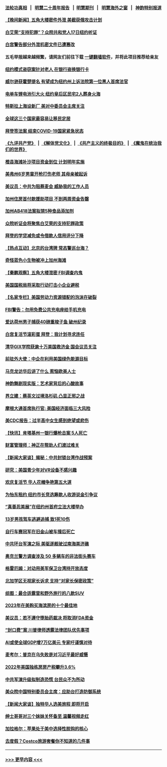 #### [法轮功真相](https://github.com/gfw-breaker/truth/blob/master/README.md?t=0) &nbsp;&nbsp;|&nbsp;&nbsp; [明慧二十周年报告](https://github.com/gfw-breaker/mh-reports/blob/master/README.md?t=0) &nbsp;&nbsp;|&nbsp;&nbsp;[明慧期刊](https://github.com/gfw-breaker/mh-qikan) &nbsp;&nbsp;|&nbsp;&nbsp; [明慧海外之窗](https://github.com/gfw-breaker/mh-news/blob/master/README.md?t=0) &nbsp;&nbsp;|&nbsp;&nbsp; [神韵特别报道](https://github.com/gfw-breaker/mh-news/blob/master/shenyun.md?t=0)
#### [【晚间新闻】五角大楼密件外泄 美截获俄攻击计划](../pages/nsc412/n13970351.md?t=04112143) 
#### [白艾荣“支持犯罪”？众院共和党人17日纽约听证](../pages/nsc412/n13970167.md?t=04112143) 
#### [白宫警告部分外泄机密文件已遭篡改](../pages/nsc412/n13970184.md?t=04112143) 
#### 五毛举报越来越频繁，请网友们前往下载 [一键翻墙软件](https://github.com/gfw-breaker/ssr-accounts)，并将此项目推荐给亲友
#### [纽约模式盗窃案针对老人 在银行盗换银行卡](../pages/nsc412/n13970187.md?t=04112143) 
#### [威尔逊获霍楚提名 有望成为纽约州上诉法院第一位黑人首席法官](../pages/nsc412/n13970205.md?t=04112143) 
#### [电单车锂电池引大火 纽约皇后区民宅2人葬身火海](../pages/nsc412/n13970161.md?t=04112143) 
#### [特斯拉上海设新厂 美对中委员会主席关注](../pages/nsc412/n13970120.md?t=04112143) 
#### [全球这三个国家最容易让移民定居](../pages/nsc412/n13970080.md?t=04112143) 
#### [拜登签法案 结束COVID-19国家紧急状态](../pages/nsc412/n13970104.md?t=04112143) 
#### [《九评共产党》](https://github.com/begood0513/9ping.md/blob/master/README.md) &nbsp;|&nbsp; [《解体党文化》](../../../../jtdwh.md/blob/master/README.md)  &nbsp;|&nbsp; [《共产主义的终极目的》](../../../../gczydzjmd.md/blob/master/README.md) &nbsp;|&nbsp; [《魔鬼在统治我们的世界》](../../../../mgztzwmdsj.md/blob/master/README.md) 
#### [橙县海滩补沙项目资金到位 计划明年实施](../pages/nsc412/n13970092.md?t=04112143) 
#### [美弗州6岁男童开枪打伤老师 其母亲被起诉](../pages/nsc412/n13970009.md?t=04112143) 
#### [美议员：中共为阻蔡麦会 威胁我的工作人员](../pages/nsc412/n13970087.md?t=04112143) 
#### [加州住房首付款援助项目 不到两周资金告罄](../pages/nsc412/n13970082.md?t=04112143) 
#### [加州AB418法案拟禁5种食品添加剂](../pages/nsc412/n13970043.md?t=04112143) 
#### [众院听证会将聚焦白艾荣的支持犯罪政策](../pages/nsc412/n13969980.md?t=04112143) 
#### [拜登的学贷减免或令借款人信用评分下降](../pages/nsc412/n13970007.md?t=04112143) 
#### [【热点互动】北京的台湾牌 常态警巡台海？](../pages/nsc412/n13970025.md?t=04112143) 
#### [奇怪蓝色小生物被冲上加州海滩](../pages/nsc412/n13970023.md?t=04112143) 
#### [【秦鹏观察】五角大楼泄密 FBI调查内鬼](../pages/nsc412/n13969979.md?t=04112143) 
#### [美国国税局将采取行动打击小企业避税](../pages/nsc412/n13969974.md?t=04112143) 
#### [【名家专栏】美国劳动力资源错配的泡沫在破裂](../pages/nsc412/n13968288.md?t=04112143) 
#### [FBI警告：勿用免费公共充电座给手机充电](../pages/nsc412/n13969957.md?t=04112143) 
#### [爱达荷州男子捕获40磅重梭子鱼 破州纪录](../pages/nsc412/n13969602.md?t=04112143) 
#### [白宫复活节滚彩蛋 拜登：我计划寻求连任](../pages/nsc412/n13969888.md?t=04112143) 
#### [清华GIX学院获逾十万美国救济金 国会议员关注](../pages/nsc412/n13969960.md?t=04112143) 
#### [前驻外大使：中企在利用美国绿色能源目标](../pages/nsc412/n13969863.md?t=04112143) 
#### [马克龙访华后讲了什么 惹恼欧美人士](../pages/nsc412/n13969877.md?t=04112143) 
#### [神韵舞剧现实版：艺术家背后的心酸故事](../pages/nsc412/n13968343.md?t=04112143) 
#### [界立建：蔡英文过境洛杉矶 凸显正邪之战](../pages/nsc412/n13969323.md?t=04112143) 
#### [摩根大通首席执行官: 美国经济面临三大风险](../pages/nsc412/n13969449.md?t=04112143) 
#### [美CDC报告：过半高中女生感到绝望或悲伤](../pages/nsc412/n13969335.md?t=04112143) 
#### [【快讯】肯塔基州一银行爆枪击案 5人死亡](../pages/nsc412/n13969846.md?t=04112143) 
#### [财富管理师：神正在帮助人们渡过难关](../pages/nsc412/n13969110.md?t=04112143) 
#### [【新闻大家谈】揭秘：中共封锁台湾作战预案](../pages/nsc412/n13969788.md?t=04112143) 
#### [研究：美国青少年对VR设备不感兴趣](../pages/nsc412/n13969757.md?t=04112143) 
#### [欢庆复活节 华人花帽争艳第五大道](../pages/nsc412/n13969367.md?t=04112143) 
#### [为怡东租约 纽约市长竞选筹款人收游说金引争议](../pages/nsc412/n13969365.md?t=04112143) 
#### [“真善忍美展”在纽约州首府立法大楼举办](../pages/nsc412/n13969400.md?t=04112143) 
#### [13岁男孩驾车逃避追捕 致1死10伤](../pages/nsc412/n13969502.md?t=04112143) 
#### [自行车赛冠军在旧金山被车撞后死亡](../pages/nsc412/n13969470.md?t=04112143) 
#### [中共环台军演之际 美驱逐舰驶过南海美济礁](../pages/nsc412/n13969324.md?t=04112143) 
#### [奥克兰警方调查涉及 50 多辆车的非法街头赛车](../pages/nsc412/n13969350.md?t=04112143) 
#### [格雷厄姆：对动用美军保卫台湾持开放态度](../pages/nsc412/n13969157.md?t=04112143) 
#### [北加学区无视家长诉求  支持“对家长保密政策”](../pages/nsc412/n13969306.md?t=04112143) 
#### [组图：最合适露营和野外旅行的八款SUV](../pages/nsc412/n13965255.md?t=04112143) 
#### [2023年在美购买海滨房的十个最佳地](../pages/nsc412/n13969125.md?t=04112143) 
#### [美议员：若不遵守堕胎药裁决 将取消FDA资金](../pages/nsc412/n13969096.md?t=04112143) 
#### [“封口费”案 川普律师透露法律团队优先事项](../pages/nsc412/n13969111.md?t=04112143) 
#### [AI或使全球GDP增7万亿美元 专家吁谨慎对待](../pages/nsc412/n13968459.md?t=04112143) 
#### [麦考尔：普京在乌失败是对习近平最好威慑](../pages/nsc412/n13967652.md?t=04112143) 
#### [2022年美国独栋房房产税攀升3.6%](../pages/nsc412/n13968432.md?t=04112143) 
#### [中共军演升级拟制造恐慌 台民众不为所动](../pages/nsc412/n13969065.md?t=04112143) 
#### [美众院中国特别委员会主席：应助台打造防御系统](../pages/nsc412/n13969025.md?t=04112143) 
#### [【新闻大家谈】独特华人选美旅程 即将开启](../pages/nsc412/n13968375.md?t=04112143) 
#### [绅士哥哥对三个妹妹关怀备至 温馨视频走红](../pages/nsc412/n13968228.md?t=04112143) 
#### [加拉格尔：苹果处于美中选择性脱钩的核心](../pages/nsc412/n13968602.md?t=04112143) 
#### [去度假？Costco旅游套餐你不知道的几件事](../pages/nsc412/n13966152.md?t=04112143) 

----
#### [ >>> 更早内容 <<< ](../indexes/nsc412-earlier.md)
